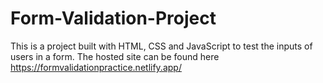 # Form-Validation-Project

This is a project built with HTML, CSS and JavaScript to test the inputs of users in a form. 
The hosted site can be found here https://formvalidationpractice.netlify.app/
